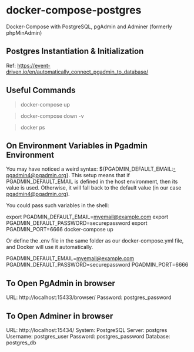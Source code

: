 # docker-compose-postgres
Docker-Compose with PostgreSQL, pgAdmin and Adminer (formerly phpMinAdmin)

## Postgres Instantiation & Initialization
Ref: https://event-driven.io/en/automatically_connect_pgadmin_to_database/

## Useful Commands
> docker-compose up

> docker-compose down -v

> docker ps


## On Environment Variables in Pgadmin Environment
You may have noticed a weird syntax: ${PGADMIN_DEFAULT_EMAIL:-pgadmin4@pgadmin.org}. This setup means that if PGADMIN_DEFAULT_EMAIL is defined in the host environment, then its value is used. Otherwise, it will fall back to the default value (in our case pgadmin4@pgadmin.org).

You could pass such variables in the shell:

export PGADMIN_DEFAULT_EMAIL=myemail@example.com
export PGADMIN_DEFAULT_PASSWORD=securepassword
export PGADMIN_PORT=6666
docker-compose up

Or define the .env file in the same folder as our docker-compose.yml file, and Docker will use it automatically.

PGADMIN_DEFAULT_EMAIL=myemail@example.com
PGADMIN_DEFAULT_PASSWORD=securepassword
PGADMIN_PORT=6666

## To Open PgAdmin in browser
URL: http://localhost:15433/browser/
Password: postgres_password

## To Open Adminer in browser
URL: http://localhost:15434/
System: PostgreSQL
Server: postgres
Username: postgres_user
Password: postgres_password
Database: postgres_db


